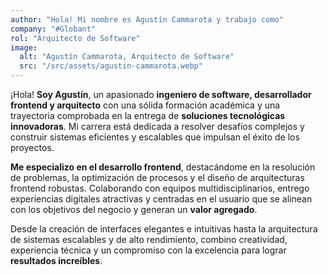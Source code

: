```yaml
---
author: "Hola! Mi nombre es Agustín Cammarota y trabajo como"
company: "#Globant"
rol: "Arquitecto de Software"
image:
  alt: "Agustín Cammarota, Arquitecto de Software"
  src: "/src/assets/agustin-cammarota.webp"
---
```


¡Hola! **Soy Agustín**, un apasionado **ingeniero de software, desarrollador frontend y arquitecto** con una sólida formación académica y una trayectoria comprobada en la entrega de **soluciones tecnológicas innovadoras**. Mi carrera está dedicada a resolver desafíos complejos y construir sistemas eficientes y escalables que impulsan el éxito de los proyectos.

**Me especializo en el desarrollo frontend**, destacándome en la resolución de problemas, la optimización de procesos y el diseño de arquitecturas frontend robustas. Colaborando con equipos multidisciplinarios, entrego experiencias digitales atractivas y centradas en el usuario que se alinean con los objetivos del negocio y generan un **valor agregado**.

Desde la creación de interfaces elegantes e intuitivas hasta la arquitectura de sistemas escalables y de alto rendimiento, combino creatividad, experiencia técnica y un compromiso con la excelencia para lograr **resultados increíbles**.
